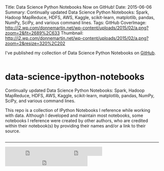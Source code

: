 Title: Data Science Python Notebooks Now on GitHub!
Date: 2015-06-06
Summary: Continually updated Data Science Python Notebooks: Spark, Hadoop MapReduce, HDFS, AWS, Kaggle, scikit-learn, matplotlib, pandas, NumPy, SciPy, and various command lines.
Tags: GitHub
CoverImage: http://i2.wp.com/donnemartin.net/wp-content/uploads/2015/02/a.png?zoom=2&fit=2689%2C633
Thumbnail: http://i2.wp.com/donnemartin.net/wp-content/uploads/2015/02/a.png?zoom=2&resize=320%2C202

I've published my collection of Data Science Python Notebooks on [GitHub](https://github.com/donnemartin/data-science-ipython-notebooks).
<p align="center"><a href="https://raw.githubusercontent.com/donnemartin/data-science-ipython-notebooks/master/images/README_1200x800.gif" target="_blank"><img src="https://raw.githubusercontent.com/donnemartin/data-science-ipython-notebooks/master/images/README_1200x800.gif" alt="" class="img-responsive"/></a></p>

<h1><a id="user-content-data-science-ipython-notebooks" class="anchor" href="https://github.com/donnemartin/data-science-ipython-notebooks#data-science-ipython-notebooks"></a>data-science-ipython-notebooks</h1>
Continually updated Data Science Python Notebooks: Spark, Hadoop MapReduce, HDFS, AWS, Kaggle, scikit-learn, matplotlib, pandas, NumPy, SciPy, and various command lines.

This repo is a collection of IPython Notebooks I reference while working with data. Although I developed and maintain most notebooks, some notebooks I reference were created by other authors, who are credited within their notebook(s) by providing their names and/or a link to their source.
<p align="center"><a href="https://raw.githubusercontent.com/donnemartin/data-science-ipython-notebooks/master/images/coversmall_alt.png" target="_blank"><img src="https://raw.githubusercontent.com/donnemartin/data-science-ipython-notebooks/master/images/coversmall_alt.png" alt="" class="img-responsive"/></a></p>
<hr class="featurette-divider">
<iframe src="https://ghbtns.com/github-btn.html?user=donnemartin&amp;repo=data-science-ipython-notebooks&amp;type=star&amp;count=true&amp;size=large" width="160px" height="30px" frameborder="0" scrolling="0"></iframe><iframe src="https://ghbtns.com/github-btn.html?user=donnemartin&amp;repo=data-science-ipython-notebooks&amp;type=fork&amp;count=true&amp;size=large" width="158px" height="30px" frameborder="0" scrolling="0"></iframe><iframe src="https://ghbtns.com/github-btn.html?user=donnemartin&amp;type=follow&amp;count=true&amp;size=large" width="270px" height="34px" frameborder="0" scrolling="0"></iframe>